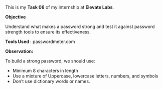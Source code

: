 This is my **Task 06** of my internship at **Elevate Labs**.

**Objective**

Understand what makes a password strong and test it against password strength tools to ensure its effectiveness.

**Tools Used** : passwordmeter.com

**Observation:** 

To build a strong password, we should use:
* Minimum 8 characters in length
* Use a mixture of Uppercase, lowercase letters, numbers, and symbols
* Don’t use dictionary words or names.

